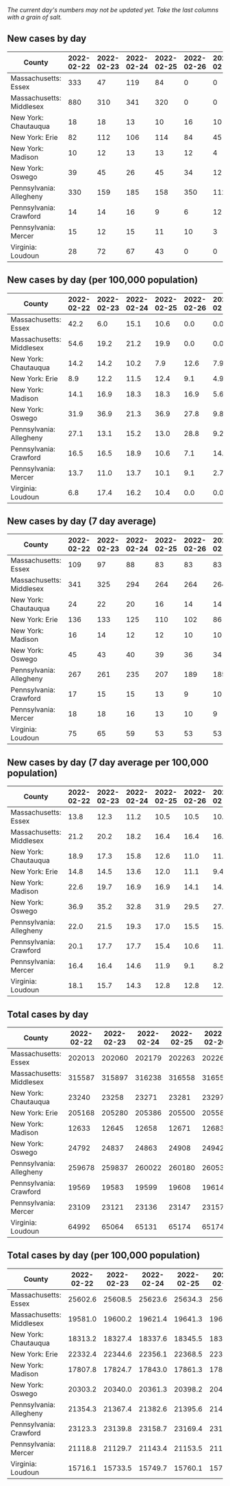 _The current day's numbers may not be updated yet. Take the last columns with a grain of salt._
## New cases by day

| County | 2022-02-22 | 2022-02-23 | 2022-02-24 | 2022-02-25 | 2022-02-26 | 2022-02-27 | 2022-02-28 |
| --- | --- | --- | --- | --- | --- | --- | --- |
| Massachusetts: Essex | 333 | 47 | 119 | 84 | 0 | 0 | 132 |
| Massachusetts: Middlesex | 880 | 310 | 341 | 320 | 0 | 0 | 396 |
| New York: Chautauqua | 18 | 18 | 13 | 10 | 16 | 10 | 5 |
| New York: Erie | 82 | 112 | 106 | 114 | 84 | 45 | 73 |
| New York: Madison | 10 | 12 | 13 | 13 | 12 | 4 | 6 |
| New York: Oswego | 39 | 45 | 26 | 45 | 34 | 12 | 20 |
| Pennsylvania: Allegheny | 330 | 159 | 185 | 158 | 350 | 112 | 70 |
| Pennsylvania: Crawford | 14 | 14 | 16 | 9 | 6 | 12 | 4 |
| Pennsylvania: Mercer | 15 | 12 | 15 | 11 | 10 | 3 | 7 |
| Virginia: Loudoun | 28 | 72 | 67 | 43 | 0 | 0 | 157 |

## New cases by day (per 100,000 population)

| County | 2022-02-22 | 2022-02-23 | 2022-02-24 | 2022-02-25 | 2022-02-26 | 2022-02-27 | 2022-02-28 |
| --- | --- | --- | --- | --- | --- | --- | --- |
| Massachusetts: Essex | 42.2 | 6.0 | 15.1 | 10.6 | 0.0 | 0.0 | 16.7 |
| Massachusetts: Middlesex | 54.6 | 19.2 | 21.2 | 19.9 | 0.0 | 0.0 | 24.6 |
| New York: Chautauqua | 14.2 | 14.2 | 10.2 | 7.9 | 12.6 | 7.9 | 3.9 |
| New York: Erie | 8.9 | 12.2 | 11.5 | 12.4 | 9.1 | 4.9 | 7.9 |
| New York: Madison | 14.1 | 16.9 | 18.3 | 18.3 | 16.9 | 5.6 | 8.5 |
| New York: Oswego | 31.9 | 36.9 | 21.3 | 36.9 | 27.8 | 9.8 | 16.4 |
| Pennsylvania: Allegheny | 27.1 | 13.1 | 15.2 | 13.0 | 28.8 | 9.2 | 5.8 |
| Pennsylvania: Crawford | 16.5 | 16.5 | 18.9 | 10.6 | 7.1 | 14.2 | 4.7 |
| Pennsylvania: Mercer | 13.7 | 11.0 | 13.7 | 10.1 | 9.1 | 2.7 | 6.4 |
| Virginia: Loudoun | 6.8 | 17.4 | 16.2 | 10.4 | 0.0 | 0.0 | 38.0 |

## New cases by day (7 day average)

| County | 2022-02-22 | 2022-02-23 | 2022-02-24 | 2022-02-25 | 2022-02-26 | 2022-02-27 | 2022-02-28 |
| --- | --- | --- | --- | --- | --- | --- | --- |
| Massachusetts: Essex | 109 | 97 | 88 | 83 | 83 | 83 | 102 |
| Massachusetts: Middlesex | 341 | 325 | 294 | 264 | 264 | 264 | 321 |
| New York: Chautauqua | 24 | 22 | 20 | 16 | 14 | 14 | 13 |
| New York: Erie | 136 | 133 | 125 | 110 | 102 | 86 | 88 |
| New York: Madison | 16 | 14 | 12 | 12 | 10 | 10 | 10 |
| New York: Oswego | 45 | 43 | 40 | 39 | 36 | 34 | 32 |
| Pennsylvania: Allegheny | 267 | 261 | 235 | 207 | 189 | 185 | 195 |
| Pennsylvania: Crawford | 17 | 15 | 15 | 13 | 9 | 10 | 11 |
| Pennsylvania: Mercer | 18 | 18 | 16 | 13 | 10 | 9 | 10 |
| Virginia: Loudoun | 75 | 65 | 59 | 53 | 53 | 53 | 52 |

## New cases by day (7 day average per 100,000 population)

| County | 2022-02-22 | 2022-02-23 | 2022-02-24 | 2022-02-25 | 2022-02-26 | 2022-02-27 | 2022-02-28 |
| --- | --- | --- | --- | --- | --- | --- | --- |
| Massachusetts: Essex | 13.8 | 12.3 | 11.2 | 10.5 | 10.5 | 10.5 | 12.9 |
| Massachusetts: Middlesex | 21.2 | 20.2 | 18.2 | 16.4 | 16.4 | 16.4 | 19.9 |
| New York: Chautauqua | 18.9 | 17.3 | 15.8 | 12.6 | 11.0 | 11.0 | 10.2 |
| New York: Erie | 14.8 | 14.5 | 13.6 | 12.0 | 11.1 | 9.4 | 9.6 |
| New York: Madison | 22.6 | 19.7 | 16.9 | 16.9 | 14.1 | 14.1 | 14.1 |
| New York: Oswego | 36.9 | 35.2 | 32.8 | 31.9 | 29.5 | 27.8 | 26.2 |
| Pennsylvania: Allegheny | 22.0 | 21.5 | 19.3 | 17.0 | 15.5 | 15.2 | 16.0 |
| Pennsylvania: Crawford | 20.1 | 17.7 | 17.7 | 15.4 | 10.6 | 11.8 | 13.0 |
| Pennsylvania: Mercer | 16.4 | 16.4 | 14.6 | 11.9 | 9.1 | 8.2 | 9.1 |
| Virginia: Loudoun | 18.1 | 15.7 | 14.3 | 12.8 | 12.8 | 12.8 | 12.6 |

## Total cases by day

| County | 2022-02-22 | 2022-02-23 | 2022-02-24 | 2022-02-25 | 2022-02-26 | 2022-02-27 | 2022-02-28 |
| --- | --- | --- | --- | --- | --- | --- | --- |
| Massachusetts: Essex | 202013 | 202060 | 202179 | 202263 | 202263 | 202263 | 202395 |
| Massachusetts: Middlesex | 315587 | 315897 | 316238 | 316558 | 316558 | 316558 | 316954 |
| New York: Chautauqua | 23240 | 23258 | 23271 | 23281 | 23297 | 23307 | 23312 |
| New York: Erie | 205168 | 205280 | 205386 | 205500 | 205584 | 205629 | 205702 |
| New York: Madison | 12633 | 12645 | 12658 | 12671 | 12683 | 12687 | 12693 |
| New York: Oswego | 24792 | 24837 | 24863 | 24908 | 24942 | 24954 | 24974 |
| Pennsylvania: Allegheny | 259678 | 259837 | 260022 | 260180 | 260530 | 260642 | 260712 |
| Pennsylvania: Crawford | 19569 | 19583 | 19599 | 19608 | 19614 | 19626 | 19630 |
| Pennsylvania: Mercer | 23109 | 23121 | 23136 | 23147 | 23157 | 23160 | 23167 |
| Virginia: Loudoun | 64992 | 65064 | 65131 | 65174 | 65174 | 65174 | 65331 |

## Total cases by day (per 100,000 population)

| County | 2022-02-22 | 2022-02-23 | 2022-02-24 | 2022-02-25 | 2022-02-26 | 2022-02-27 | 2022-02-28 |
| --- | --- | --- | --- | --- | --- | --- | --- |
| Massachusetts: Essex | 25602.6 | 25608.5 | 25623.6 | 25634.3 | 25634.3 | 25634.3 | 25651.0 |
| Massachusetts: Middlesex | 19581.0 | 19600.2 | 19621.4 | 19641.3 | 19641.3 | 19641.3 | 19665.8 |
| New York: Chautauqua | 18313.2 | 18327.4 | 18337.6 | 18345.5 | 18358.1 | 18366.0 | 18369.9 |
| New York: Erie | 22332.4 | 22344.6 | 22356.1 | 22368.5 | 22377.7 | 22382.6 | 22390.5 |
| New York: Madison | 17807.8 | 17824.7 | 17843.0 | 17861.3 | 17878.2 | 17883.9 | 17892.3 |
| New York: Oswego | 20303.2 | 20340.0 | 20361.3 | 20398.2 | 20426.0 | 20435.8 | 20452.2 |
| Pennsylvania: Allegheny | 21354.3 | 21367.4 | 21382.6 | 21395.6 | 21424.4 | 21433.6 | 21439.3 |
| Pennsylvania: Crawford | 23123.3 | 23139.8 | 23158.7 | 23169.4 | 23176.5 | 23190.6 | 23195.4 |
| Pennsylvania: Mercer | 21118.8 | 21129.7 | 21143.4 | 21153.5 | 21162.6 | 21165.4 | 21171.8 |
| Virginia: Loudoun | 15716.1 | 15733.5 | 15749.7 | 15760.1 | 15760.1 | 15760.1 | 15798.0 |
